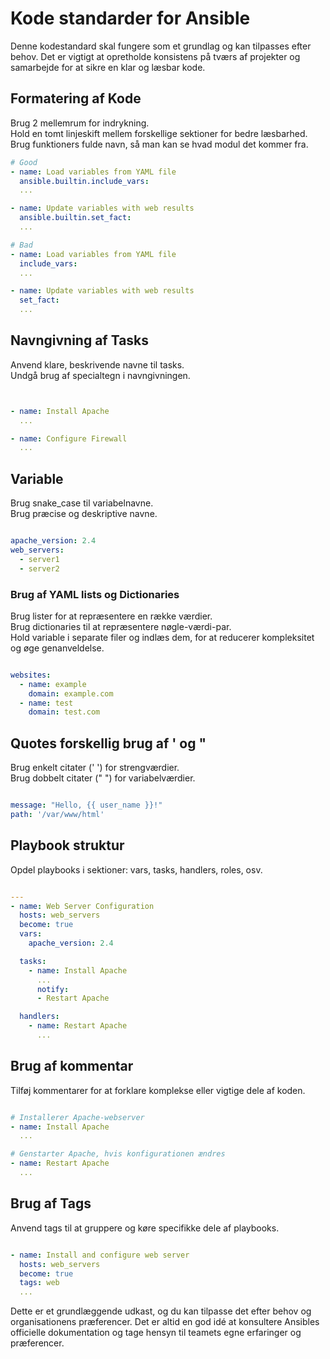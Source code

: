 # Kode standarder for Ansible
Denne kodestandard skal fungere som et grundlag og kan tilpasses efter behov.
Det er vigtigt at opretholde konsistens på tværs af projekter og samarbejde for at sikre en klar og læsbar kode.

## Formatering af Kode
Brug 2 mellemrum for indrykning.  
Hold en tomt linjeskift mellem forskellige sektioner for bedre læsbarhed.  
Brug funktioners fulde navn, så man kan se hvad modul det kommer fra.

```yaml
# Good
- name: Load variables from YAML file
  ansible.builtin.include_vars:
  ...

- name: Update variables with web results
  ansible.builtin.set_fact:
  ...

# Bad
- name: Load variables from YAML file
  include_vars:
  ...

- name: Update variables with web results
  set_fact:
  ...

```

## Navngivning af Tasks
Anvend klare, beskrivende navne til tasks.  
Undgå brug af specialtegn i navngivningen.

```yaml


- name: Install Apache
  ...

- name: Configure Firewall
  ...

```

## Variable
Brug snake_case til variabelnavne.  
Brug præcise og deskriptive navne.

```yaml

apache_version: 2.4
web_servers:
  - server1
  - server2

```

### Brug af YAML lists og Dictionaries
Brug lister for at repræsentere en række værdier.  
Brug dictionaries til at repræsentere nøgle-værdi-par.  
Hold variable i separate filer og indlæs dem, for at reducerer kompleksitet og øge genanveldelse.

```yaml

websites:
  - name: example
    domain: example.com
  - name: test
    domain: test.com

```


## Quotes forskellig brug af ' og "
Brug enkelt citater (' ') for strengværdier.  
Brug dobbelt citater (" ") for variabelværdier.

```yaml

message: "Hello, {{ user_name }}!"
path: '/var/www/html'

```

## Playbook struktur
Opdel playbooks i sektioner: vars, tasks, handlers, roles, osv.

```yaml

---
- name: Web Server Configuration
  hosts: web_servers
  become: true
  vars:
    apache_version: 2.4

  tasks:
    - name: Install Apache
      ...
      notify:
      - Restart Apache

  handlers:
    - name: Restart Apache
      ...

```

## Brug af kommentar
Tilføj kommentarer for at forklare komplekse eller vigtige dele af koden.

```yaml

# Installerer Apache-webserver
- name: Install Apache
  ...

# Genstarter Apache, hvis konfigurationen ændres
- name: Restart Apache
  ...

```

## Brug af Tags
Anvend tags til at gruppere og køre specifikke dele af playbooks.

```yaml

- name: Install and configure web server
  hosts: web_servers
  become: true
  tags: web
  ...

```

Dette er et grundlæggende udkast, og du kan tilpasse det efter behov og organisationens præferencer. Det er altid en god idé at konsultere Ansibles officielle dokumentation og tage hensyn til teamets egne erfaringer og præferencer.
